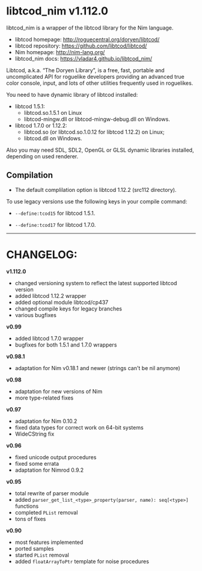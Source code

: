 libtcod_nim v1.112.0
====================

libtcod_nim is a wrapper of the libtcod library for the Nim language.

* libtcod homepage: http://roguecentral.org/doryen/libtcod/
* libtcod repository: https://github.com/libtcod/libtcod/
* Nim homepage: http://nim-lang.org/
* libtcod_nim docs: https://vladar4.github.io/libtcod_nim/

Libtcod, a.k.a. “The Doryen Library”, is a free, fast, portable and uncomplicated API for roguelike developers providing an advanced true color console, input, and lots of other utilities frequently used in roguelikes.

You need to have dynamic library of libtcod installed:
* libtcod 1.5.1:
  * libtcod.so.1.5.1 on Linux
  * libtcod-mingw.dll or libtcod-mingw-debug.dll on Windows.
* libtcod 1.7.0 or 1.12.2:
  * libtcod.so (or libtcod.so.1.0.12 for libtcod 1.12.2) on Linux;
  * libtcod.dll on Windows.

Also you may need SDL, SDL2, OpenGL or GLSL dynamic libraries installed, depending on used renderer.


Compilation
-----------

* The default complilation option is libtcod 1.12.2 (src112 directory).

To use legacy versions use the following keys in your compile command:

  * `--define:tcod15` for libtcod 1.5.1.

  * `--define:tcod17` for libtcod 1.7.0.


----------------------------------------

CHANGELOG:
==========
**v1.112.0**
* changed versioning system to reflect the latest supported libtcod version
* added libtcod 1.12.2 wrapper
* added optional module libtcod/cp437
* changed compile keys for legacy branches
* various bugfixes

**v0.99**
* added libtcod 1.7.0 wrapper
* bugfixes for both 1.5.1 and 1.7.0 wrappers

**v0.98.1**
* adaptation for Nim v0.18.1 and newer (strings can't be nil anymore)

**v0.98**
* adaptation for new versions of Nim
* more type-related fixes

**v0.97**
* adaptation for Nim 0.10.2
* fixed data types for correct work on 64-bit systems
* WideCString fix

**v0.96**
* fixed unicode output procedures
* fixed some errata
* adaptation for Nimrod 0.9.2

**v0.95**
* total rewrite of parser module
* added `parser_get_list_<type>_property(parser, name): seq[<type>]` functions
* completed `PList` removal
* tons of fixes

**v0.90**
* most features implemented
* ported samples
* started `PList` removal
* added `floatArrayToPtr` template for noise procedures

